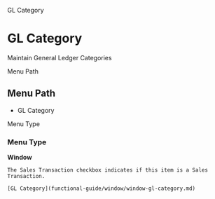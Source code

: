 
GL Category
# GL Category


Maintain General Ledger Categories

Menu Path
## Menu Path



- GL Category

Menu Type
### Menu Type

**Window**

```
The Sales Transaction checkbox indicates if this item is a Sales Transaction.
```

```
[GL Category](functional-guide/window/window-gl-category.md)
```
